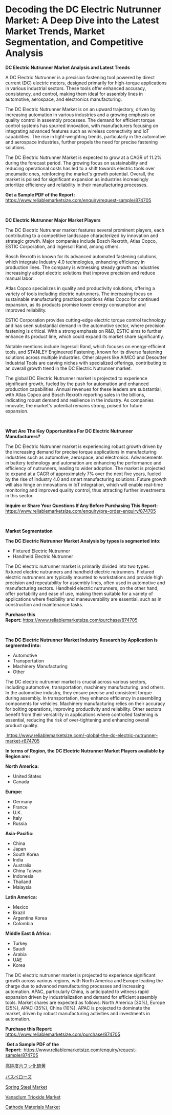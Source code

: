 <p><h1>Decoding the DC Electric Nutrunner Market: A Deep Dive into the Latest Market Trends, Market Segmentation, and Competitive Analysis</h1></p><p><strong>DC Electric Nutrunner Market Analysis and Latest Trends</strong></p>
<p><p>A DC Electric Nutrunner is a precision fastening tool powered by direct current (DC) electric motors, designed primarily for high-torque applications in various industrial sectors. These tools offer enhanced accuracy, consistency, and control, making them ideal for assembly lines in automotive, aerospace, and electronics manufacturing.</p><p>The DC Electric Nutrunner Market is on an upward trajectory, driven by increasing automation in various industries and a growing emphasis on quality control in assembly processes. The demand for efficient torque control systems has spurred innovation, with manufacturers focusing on integrating advanced features such as wireless connectivity and IoT capabilities. The rise in light-weighting trends, particularly in the automotive and aerospace industries, further propels the need for precise fastening solutions.</p><p>The DC Electric Nutrunner Market is expected to grow at a CAGR of 11.2% during the forecast period. The growing focus on sustainability and reducing operational costs has led to a shift towards electric tools over pneumatic ones, reinforcing the market's growth potential. Overall, the market is poised for significant expansion as industries increasingly prioritize efficiency and reliability in their manufacturing processes.</p></p>
<p><strong>Get a Sample PDF of the Report:&nbsp;</strong> <a href="https://www.reliablemarketsize.com/enquiry/request-sample/874705">https://www.reliablemarketsize.com/enquiry/request-sample/874705</a></p>
<p>&nbsp;</p>
<p><strong>DC Electric Nutrunner Major Market Players</strong></p>
<p><p>The DC Electric Nutrunner market features several prominent players, each contributing to a competitive landscape characterized by innovation and strategic growth. Major companies include Bosch Rexroth, Atlas Copco, ESTIC Corporation, and Ingersoll Rand, among others. </p><p>Bosch Rexroth is known for its advanced automated fastening solutions, which integrate Industry 4.0 technologies, enhancing efficiency in production lines. The company is witnessing steady growth as industries increasingly adopt electric solutions that improve precision and reduce manual labor. </p><p>Atlas Copco specializes in quality and productivity solutions, offering a variety of tools including electric nutrunners. The increasing focus on sustainable manufacturing practices positions Atlas Copco for continued expansion, as its products promise lower energy consumption and improved reliability.</p><p>ESTIC Corporation provides cutting-edge electric torque control technology and has seen substantial demand in the automotive sector, where precision fastening is critical. With a strong emphasis on R&D, ESTIC aims to further enhance its product line, which could expand its market share significantly.</p><p>Notable mentions include Ingersoll Rand, which focuses on energy-efficient tools, and STANLEY Engineered Fastening, known for its diverse fastening solutions across multiple industries. Other players like AIMCO and Desoutter Industrial Tools are carving niches with specialized offerings, contributing to an overall growth trend in the DC Electric Nutrunner market.</p><p>The global DC Electric Nutrunner market is projected to experience significant growth, fueled by the push for automation and enhanced production capabilities. Annual revenues for these leaders are substantial, with Atlas Copco and Bosch Rexroth reporting sales in the billions, indicating robust demand and resilience in the industry. As companies innovate, the market's potential remains strong, poised for future expansion.</p></p>
<p>&nbsp;</p>
<p><strong>What Are The Key Opportunities For DC Electric Nutrunner Manufacturers?</strong></p>
<p><p>The DC Electric Nutrunner market is experiencing robust growth driven by the increasing demand for precise torque applications in manufacturing industries such as automotive, aerospace, and electronics. Advancements in battery technology and automation are enhancing the performance and efficiency of nutrunners, leading to wider adoption. The market is projected to expand at a CAGR of approximately 7% over the next five years, fueled by the rise of Industry 4.0 and smart manufacturing solutions. Future growth will also hinge on innovations in IoT integration, which will enable real-time monitoring and improved quality control, thus attracting further investments in this sector.</p></p>
<p><strong>Inquire or Share Your Questions If Any Before Purchasing This Report:</strong> <a href="https://www.reliablemarketsize.com/enquiry/pre-order-enquiry/874705">https://www.reliablemarketsize.com/enquiry/pre-order-enquiry/874705</a></p>
<p>&nbsp;</p>
<p><strong>Market Segmentation</strong></p>
<p><strong>The DC Electric Nutrunner Market Analysis by types is segmented into:</strong></p>
<p><ul><li>Fixtured Electric Nutrunner</li><li>Handheld Electric Nutrunner</li></ul></p>
<p><p>The DC electric nutrunner market is primarily divided into two types: fixtured electric nutrunners and handheld electric nutrunners. Fixtured electric nutrunners are typically mounted to workstations and provide high precision and repeatability for assembly lines, often used in automotive and manufacturing sectors. Handheld electric nutrunners, on the other hand, offer portability and ease of use, making them suitable for a variety of applications where flexibility and maneuverability are essential, such as in construction and maintenance tasks.</p></p>
<p><strong>Purchase this Report:&nbsp;</strong><a href="https://www.reliablemarketsize.com/purchase/874705">https://www.reliablemarketsize.com/purchase/874705</a></p>
<p>&nbsp;</p>
<p><strong>The DC Electric Nutrunner Market Industry Research by Application is segmented into:</strong></p>
<p><ul><li>Automotive</li><li>Transportation</li><li>Machinery Manufacturing</li><li>Other</li></ul></p>
<p><p>The DC electric nutrunner market is crucial across various sectors, including automotive, transportation, machinery manufacturing, and others. In the automotive industry, they ensure precise and consistent torque during assembly. In transportation, they enhance efficiency in assembling components for vehicles. Machinery manufacturing relies on their accuracy for bolting operations, improving productivity and reliability. Other sectors benefit from their versatility in applications where controlled fastening is essential, reducing the risk of over-tightening and enhancing overall product quality.</p></p>
<p><a href="https://www.reliablemarketsize.com/-global-the-dc-electric-nutrunner-market-r874705">&nbsp;https://www.reliablemarketsize.com/-global-the-dc-electric-nutrunner-market-r874705</a></p>
<p><strong>In terms of Region, the DC Electric Nutrunner Market Players available by Region are:</strong></p>
<p>
    <p> <strong> North America: </strong>
        <ul>
            <li>United States</li>
            <li>Canada</li>
        </ul>
        </p> 
    <p> <strong> Europe: </strong>
        <ul>
            <li>Germany</li>
            <li>France</li>
            <li>U.K.</li>
            <li>Italy</li>
            <li>Russia</li>
        </ul>
        </p> 
    <p> <strong> Asia-Pacific: </strong>
        <ul>
            <li>China</li>
            <li>Japan</li>
            <li>South Korea</li>
            <li>India</li>
            <li>Australia</li>
            <li>China Taiwan</li>
            <li>Indonesia</li>
            <li>Thailand</li>
            <li>Malaysia</li>
        </ul>
        </p> 
    <p> <strong> Latin America: </strong>
        <ul>
            <li>Mexico</li>
            <li>Brazil</li>
            <li>Argentina Korea</li>
            <li>Colombia</li>
        </ul>
        </p> 
    <p> <strong> Middle East & Africa: </strong>
        <ul>
            <li>Turkey</li>
            <li>Saudi</li>
            <li>Arabia</li>
            <li>UAE</li>
            <li>Korea</li>
        </ul>
    </p>
    </p>
<p><p>The DC electric nutrunner market is projected to experience significant growth across various regions, with North America and Europe leading the charge due to advanced manufacturing processes and increasing automation. APAC, particularly China, is anticipated to witness rapid expansion driven by industrialization and demand for efficient assembly tools. Market shares are expected as follows: North America (30%), Europe (25%), APAC (35%), China (10%). APAC is projected to dominate the market, driven by robust manufacturing activities and investments in automation.</p></p>
<p><strong>Purchase this Report: </strong><a href="https://www.reliablemarketsize.com/purchase/874705">https://www.reliablemarketsize.com/purchase/874705</a></p>
<p>&nbsp;<strong>Get a Sample PDF of the Report:&nbsp;&nbsp;</strong><a href="https://www.reliablemarketsize.com/enquiry/request-sample/874705">https://www.reliablemarketsize.com/enquiry/request-sample/874705</a></p>
<p><strong></strong></p>
<p><p><a href="https://medium.com/@berryguann/high-purity-sulfur-hexafluoride-market-%E3%81%AF-%E3%82%B3%E3%82%B9%E3%83%88%E7%AE%A1%E7%90%86%E3%81%A8%E5%8A%B9%E7%8E%87%E5%90%91%E4%B8%8A%E3%82%92%E5%84%AA%E5%85%88%E3%81%97%E3%81%BE%E3%81%99-%E3%81%95%E3%82%89%E3%81%AB-%E5%A0%B1%E5%91%8A%E6%9B%B8%E3%81%AF%E5%B8%82%E5%A0%B4%E3%81%AE%E9%9C%80%E8%A6%81%E9%9D%A2%E3%81%A8%E4%BE%9B%E7%B5%A6%E9%9D%A2%E3%81%AE%E4%B8%A1%E6%96%B9%E3%82%92%E3%82%AB%E3%83%90%E3%83%BC%E3%81%97%E3%81%A6%E3%81%84%E3%81%BE%E3%81%99-bc07e3c471cd">高純度六フッ化硫黄</a></p><p><a href="https://medium.com/@berryguann/bus-bellows-market-%E3%81%AE%E3%82%B0%E3%83%AD%E3%83%BC%E3%83%90%E3%83%AB%E5%B8%82%E5%A0%B4%E6%A6%82%E8%A6%81%E3%81%AF-%E4%B8%96%E7%95%8C%E3%81%8A%E3%82%88%E3%81%B3%E4%B8%BB%E8%A6%81%E5%B8%82%E5%A0%B4%E3%81%AB%E3%81%8A%E3%81%91%E3%82%8B%E6%A5%AD%E7%95%8C%E3%81%AB%E5%BD%B1%E9%9F%BF%E3%82%92%E4%B8%8E%E3%81%88%E3%82%8B%E4%B8%BB%E8%A6%81%E3%81%AA%E3%83%88%E3%83%AC%E3%83%B3%E3%83%89%E3%81%AB%E3%81%A4%E3%81%84%E3%81%A6-%E7%8B%AC%E8%87%AA%E3%81%AE%E8%A6%96%E7%82%B9%E3%82%92%E6%8F%90%E4%BE%9B%E3%81%97%E3%81%BE%E3%81%99-0045421cc94c">バスベローズ</a></p><p><a href="https://issuu.com/reportprime-2/docs/spring-steel-market-size-2030.pptx_bfb6ec072b3fbf">Spring Steel Market</a></p><p><a href="https://issuu.com/reportprime-2/docs/vanadium-trioxide-market-size-2030._8c2aba045f33c1">Vanadium Trioxide Market</a></p><p><a href="https://www.linkedin.com/pulse/cathode-materials-market-trends-regional-insights-forecasted-g7jgf?trackingId=kqoUVSAoSBqTE8vikLDM7Q%3D%3D">Cathode Materials Market</a></p></p>